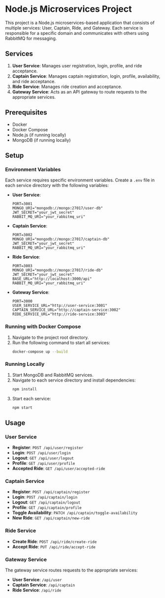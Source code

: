 # Node.js Microservices Project

This project is a Node.js microservices-based application that consists of multiple services: User, Captain, Ride, and Gateway. Each service is responsible for a specific domain and communicates with others using RabbitMQ for messaging.

## Services

1. **User Service**: Manages user registration, login, profile, and ride acceptance.
2. **Captain Service**: Manages captain registration, login, profile, availability, and ride acceptance.
3. **Ride Service**: Manages ride creation and acceptance.
4. **Gateway Service**: Acts as an API gateway to route requests to the appropriate services.

## Prerequisites

- Docker
- Docker Compose
- Node.js (if running locally)
- MongoDB (if running locally)

## Setup

### Environment Variables

Each service requires specific environment variables. Create a `.env` file in each service directory with the following variables:

- **User Service**:
  ```
  PORT=3001
  MONGO_URI="mongodb://mongo:27017/user-db"
  JWT_SECRET="your_jwt_secret"
  RABBIT_MQ_URI="your_rabbitmq_uri"
  ```

- **Captain Service**:
  ```
  PORT=3002
  MONGO_URI="mongodb://mongo:27017/captain-db"
  JWT_SECRET="your_jwt_secret"
  RABBIT_MQ_URI="your_rabbitmq_uri"
  ```

- **Ride Service**:
  ```
  PORT=3003
  MONGO_URI="mongodb://mongo:27017/ride-db"
  JWT_SECRET="your_jwt_secret"
  BASE_URL="http://localhost:3000/api"
  RABBIT_MQ_URI="your_rabbitmq_uri"
  ```

- **Gateway Service**:
  ```
  PORT=3000
  USER_SERVICE_URL="http://user-service:3001"
  CAPTAIN_SERVICE_URL="http://captain-service:3002"
  RIDE_SERVICE_URL="http://ride-service:3003"
  ```

### Running with Docker Compose

1. Navigate to the project root directory.
2. Run the following command to start all services:
   ```sh
   docker-compose up --build
   ```

### Running Locally

1. Start MongoDB and RabbitMQ services.
2. Navigate to each service directory and install dependencies:
   ```sh
   npm install
   ```
3. Start each service:
   ```sh
   npm start
   ```

## Usage

### User Service

- **Register**: `POST /api/user/register`
- **Login**: `POST /api/user/login`
- **Logout**: `GET /api/user/logout`
- **Profile**: `GET /api/user/profile`
- **Accepted Ride**: `GET /api/user/accepted-ride`

### Captain Service

- **Register**: `POST /api/captain/register`
- **Login**: `POST /api/captain/login`
- **Logout**: `GET /api/captain/logout`
- **Profile**: `GET /api/captain/profile`
- **Toggle Availability**: `PATCH /api/captain/toggle-availability`
- **New Ride**: `GET /api/captain/new-ride`

### Ride Service

- **Create Ride**: `POST /api/ride/create-ride`
- **Accept Ride**: `PUT /api/ride/accept-ride`

### Gateway Service

The gateway service routes requests to the appropriate services:

- **User Service**: `/api/user`
- **Captain Service**: `/api/captain`
- **Ride Service**: `/api/ride`
